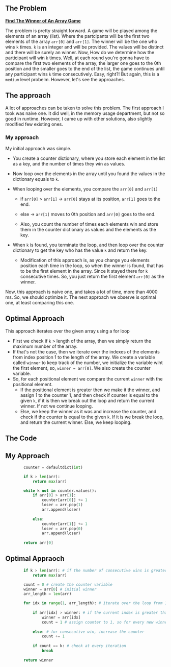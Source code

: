 ## The Problem
**[Find The Winner of An Array Game](https://leetcode.com/problems/find-the-winner-of-an-array-game/?envType=daily-question&envId=2023-11-05)**

The problem is pretty straight forward. A game will be played among the elements of an array (list). Where the partcipants will be the first two elements of the array `arr[0]` and `arr[1]`. The winner will be the one who wins `k` times. `k` is an integer and will be provided. The values will be distinct and there will be surely an winner. Now, How do we determine how the participant will win `k` times. Well, at each round you're gonna have to compare the first two elements of the array, the larger one goes to the 0th position and the smaller goes to the end of the list, the game continues until any participant wins `k` time consecutively. Easy, right?! But again, this is a `medium` level probelm. However, let's see the approaches.

## The approach
A lot of approaches can be taken to solve this problem. The first approach I took was naive one. It did well, in the memory usage department, but not so good in runtime. However, I came up with other solutions, also slightly modified few existing ones.

### My approach

My initial approach was simple. 
* You create a counter dictionary, where you store each element in the list as a key, and the number of times they win as values.
* Now loop over the elements in the array until you found the values in the dictionary equals to `k`.
* When looping over the elements, you compare the `arr[0]` and `arr[1]`
    * if `arr[0]` > `arr[1]` -> `arr[0]` stays at its position, `arr[1]` goes to the end.
    * else -> `arr[1]` moves to 0th position and `arr[0]` goes to the end.

    * Also, you count the number of times each elements win and store them in the counter dictionary as values and the elements as the key.

* When `k` is found, you terminate the loop, and then loop over the counter dictionary to get the key who has the value `k` and return the key.
    * Modification of this approach is, as you change you elements position each time in the loop, so when the winner is found, that has to be the first element in the array. Since It stayed there for `k` consecutive times. So, you just return the first element `arr[0]` as the winner.

Now, this approach is naive one, and takes a lot of time, more than 4000 ms. So, we should optimize it. The next approach we observe is optimal one, at least comparing this one.

## Optimal Approach
This approach iterates over the given array using a for loop

* First we check if `k` > length of the array, then we simply return the maximum number of the array.
* If that's not the case, then we iterate over the indexes of the elements from index position 1 to the length of the array. We create a variable called `winner` to keep track of the number, we initialize the variable wiht the first element, so, `winner = arr[0]`. We also create the counter variable.
* So, for each positional element we compare the current `winner` with the positional element. 
    * If the positional element is greater then we make it the winner, and assign 1 to the counter 1, and then check if counter is equal to the given `k`, if it is then we break out the loop and return the current winner. If not we continue looping.
    * Else, we keep the winner as it was and increase the counter, and check if the counter is equal to the given `k`. If it is we break the loop, and return the current winner. Else, we keep looping.

## The Code

## My Approach

```python
        counter = defaultdict(int)

        if k > len(arr):
            return max(arr)

        while k not in counter.values():
            if arr[0] > arr[1]:
                counter[arr[0]] += 1
                loser = arr.pop(1)
                arr.append(loser)
                
            else:
                counter[arr[1]] += 1
                loser = arr.pop(0)
                arr.append(loser)
        
        return arr[0]

```

## Optimal Appraoch

```python
        if k > len(arr): # if the number of consecutive wins is greater than the length of the array, return the maximum number of the array as the answer. Well, give it a thought.
            return max(arr)

        count = 0 # create the counter variable
        winner = arr[0] # initial winner
        arr_length = len(arr) 

        for idx in range(1, arr_length): # iterate over the loop from 1 to its final length
            
            if arr[idx] > winner: # if the current index is greater than make it current winner
                winner = arr[idx]
                count = 1 # assign counter to 1, so for every new winner the counter will re-initialize
            
            else: # for consecutive win, increase the counter
                count += 1
            
            if count == k: # check at every iteration
                break
        
        return winner
        
```
